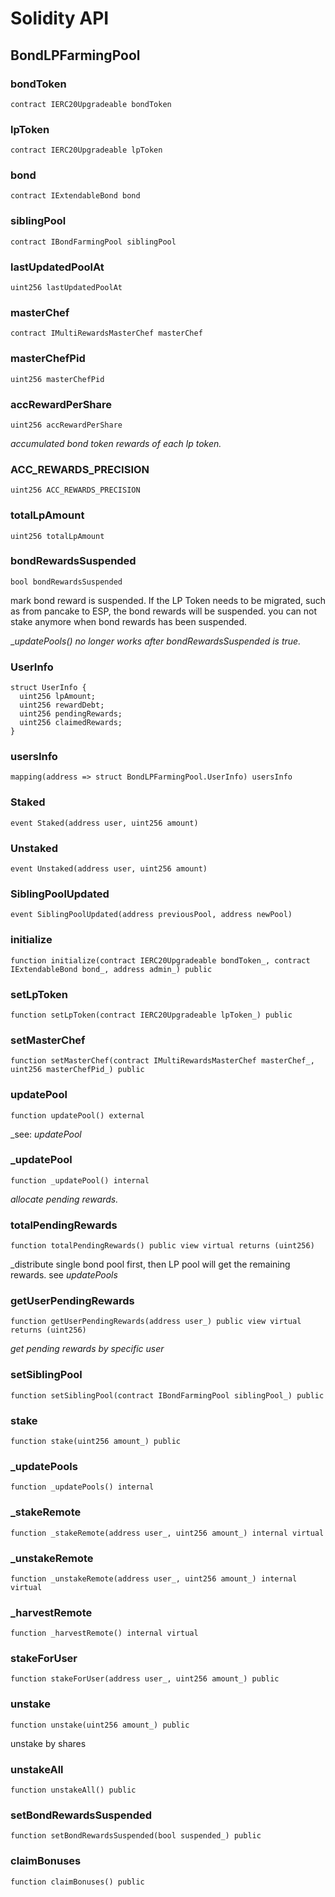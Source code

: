 # Solidity API

## BondLPFarmingPool

### bondToken

```solidity
contract IERC20Upgradeable bondToken
```

### lpToken

```solidity
contract IERC20Upgradeable lpToken
```

### bond

```solidity
contract IExtendableBond bond
```

### siblingPool

```solidity
contract IBondFarmingPool siblingPool
```

### lastUpdatedPoolAt

```solidity
uint256 lastUpdatedPoolAt
```

### masterChef

```solidity
contract IMultiRewardsMasterChef masterChef
```

### masterChefPid

```solidity
uint256 masterChefPid
```

### accRewardPerShare

```solidity
uint256 accRewardPerShare
```

_accumulated bond token rewards of each lp token._

### ACC_REWARDS_PRECISION

```solidity
uint256 ACC_REWARDS_PRECISION
```

### totalLpAmount

```solidity
uint256 totalLpAmount
```

### bondRewardsSuspended

```solidity
bool bondRewardsSuspended
```

mark bond reward is suspended. If the LP Token needs to be migrated, such as from pancake to ESP, the bond rewards will be suspended.
you can not stake anymore when bond rewards has been suspended.

__updatePools() no longer works after bondRewardsSuspended is true._

### UserInfo

```solidity
struct UserInfo {
  uint256 lpAmount;
  uint256 rewardDebt;
  uint256 pendingRewards;
  uint256 claimedRewards;
}
```

### usersInfo

```solidity
mapping(address => struct BondLPFarmingPool.UserInfo) usersInfo
```

### Staked

```solidity
event Staked(address user, uint256 amount)
```

### Unstaked

```solidity
event Unstaked(address user, uint256 amount)
```

### SiblingPoolUpdated

```solidity
event SiblingPoolUpdated(address previousPool, address newPool)
```

### initialize

```solidity
function initialize(contract IERC20Upgradeable bondToken_, contract IExtendableBond bond_, address admin_) public
```

### setLpToken

```solidity
function setLpToken(contract IERC20Upgradeable lpToken_) public
```

### setMasterChef

```solidity
function setMasterChef(contract IMultiRewardsMasterChef masterChef_, uint256 masterChefPid_) public
```

### updatePool

```solidity
function updatePool() external
```

_see: _updatePool_

### _updatePool

```solidity
function _updatePool() internal
```

_allocate pending rewards._

### totalPendingRewards

```solidity
function totalPendingRewards() public view virtual returns (uint256)
```

_distribute single bond pool first, then LP pool will get the remaining rewards. see _updatePools_

### getUserPendingRewards

```solidity
function getUserPendingRewards(address user_) public view virtual returns (uint256)
```

_get pending rewards by specific user_

### setSiblingPool

```solidity
function setSiblingPool(contract IBondFarmingPool siblingPool_) public
```

### stake

```solidity
function stake(uint256 amount_) public
```

### _updatePools

```solidity
function _updatePools() internal
```

### _stakeRemote

```solidity
function _stakeRemote(address user_, uint256 amount_) internal virtual
```

### _unstakeRemote

```solidity
function _unstakeRemote(address user_, uint256 amount_) internal virtual
```

### _harvestRemote

```solidity
function _harvestRemote() internal virtual
```

### stakeForUser

```solidity
function stakeForUser(address user_, uint256 amount_) public
```

### unstake

```solidity
function unstake(uint256 amount_) public
```

unstake by shares

### unstakeAll

```solidity
function unstakeAll() public
```

### setBondRewardsSuspended

```solidity
function setBondRewardsSuspended(bool suspended_) public
```

### claimBonuses

```solidity
function claimBonuses() public
```


